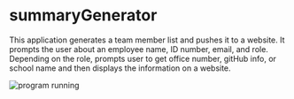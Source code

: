 # summaryGenerator

This application generates a team member list and pushes it to a website. It prompts the user about an employee name, ID number, email, and role. Depending on the role, prompts user to get office number, gitHub info, or school name and then displays the information on a website.

![program running](assets/workingapp.gif)
